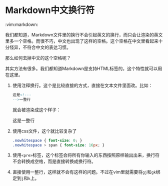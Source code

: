 # Markdown中文换行符
:vim:markdown:

我们都知道，Markdown文件里的换行不会引起英文的换行，而只会让渲染的英文里多一个空格。而很不巧，中文也出现了这样的空格。这个空格在中文里看起来十分怪异，不符合中文的表达习惯。

那么如何去掉中文的这个空格呢？

其实方法有很多。我们都知道Markdown是支持HTML标签的，这个特性就可以用在这里。
1. 使用注释换行。这个是比较直接的方式，直接在文本文件里面改。比如：
   ```markdown
   这是<!---
   -->一整行
   ```
   就会被渲染成这个样子：

   这是<!---
   -->一整行
2. 使用css文件，这个就比较复杂了
   ```css
   .nowhitespace { font-size: 0; }
   .nowhitespace > span { font-size: 16px; }
   ```
   
3. 使用`<pre>`标签，这个标签会将所有你输入的东西按照原样输出出来，换行符不会转换成空格，而是直接转换成换行符。
4. 直接使用一整行，这样就不会有这样的问题。不过在vim里就需要将`gj`和`gk`绑定到`j`和`k`上。
